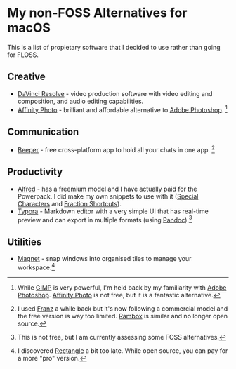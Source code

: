 # My non-FOSS Alternatives for macOS

This is a list of propietary software that I decided to use rather than going for FLOSS.

## Creative

- [DaVinci Resolve](https://www.blackmagicdesign.com/products/davinciresolve) - video production software with video editing and composition, and audio editing capabilities.
- [Affinity Photo] - brilliant and affordable alternative to [Adobe Photoshop]. [^1]

## Communication

- [Beeper](https://www.beeper.com/) - free cross-platform app to hold all your chats in one app. [^3] 

## Productivity

- [Alfred](https://www.alfredapp.com/) - has a freemium model and I have actually paid for the Powerpack. I did make my own snippets to use with it ([Special Characters] and [Fraction Shortcuts]).
- [Typora](https://typora.io/) - Markdown editor with a very simple UI that has real-time preview and can export in multiple formats (using [Pandoc]).[^2]

## Utilities

- [Magnet](https://magnet.crowdcafe.com/) - snap windows into organised tiles to manage your workspace.[^4]

[Special Characters]: https://github.com/sncsenpai/alfred-specialchars-snippet
[Fraction Shortcuts]: https://github.com/sncsenpai/alfred-fc-snippets
[Affinity Photo]: https://affinity.serif.com/en-gb/photo/
[Adobe Photoshop]: https://www.adobe.com/products/photoshop.html
[Pandoc]: https://pandoc.org/
[Franz]: https://meetfranz.com/
[Rambox]: https://rambox.app/
[^1]: While [GIMP](https://www.gimp.org/) is very powerful, I'm held back by my familiarity with [Adobe Photoshop]. [Affinity Photo] is not free, but it is a fantastic alternative.
[^2]: This is not free, but I am currently assessing some FOSS alternatives.
[^3]: I used [Franz] a while back but it's now following a commercial model and the free version is way too limited. [Rambox] is similar and no longer open source.
[^4]: I discovered [Rectangle](https://rectangleapp.com/) a bit too late. While open source, you can pay for a more "pro" version.

